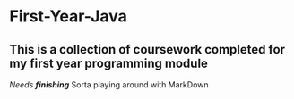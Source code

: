 # First-Year-Java
## This is a collection of coursework completed for my first year programming module
*Needs **finishing***
Sorta playing around with MarkDown
